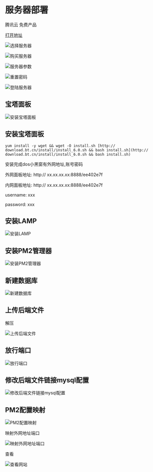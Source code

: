 # 服务器部署

腾讯云 免费产品

[打开地址](https://cloud.tencent.com/act/free?fromSource=gwzcw.367585.367585.367585)

![选择服务器](./img/服务器部署/01.png)

![购买服务器](./img/服务器部署/02.png)

![服务器参数](./img/服务器部署/03.png)

![重置密码](./img/服务器部署/04.png)

![登陆服务器](./img/服务器部署/05.png)

## 宝塔面板

![安装宝塔面板](./img/服务器部署/06.png)

## 安装宝塔面板

```
yum install -y wget && wget -O install.sh [http:// download.bt.cn/install/install_6.0.sh && bash install.sh](http:// download.bt.cn/install/install_6.0.sh && bash install.sh)
```

安装完成dos小黑窗有外网地址,账号密码

外网面板地址: http:// xx.xx.xx.xx:8888/ee402e7f

内网面板地址: http:// xx.xx.xx.xx:8888/ee402e7f

username: xxx

password: xxx


## 安装LAMP

![安装LAMP](./img/服务器部署/07.png)

## 安装PM2管理器

![安装PM2管理器](./img/服务器部署/08.png)

## 新建数据库

![新建数据库](./img/服务器部署/09.png)

## 上传后端文件

 解压

![上传后端文件](./img/服务器部署/10.png)

## 放行端口

![放行端口](./img/服务器部署/11.png)

## 修改后端文件链接mysql配置

![修改后端文件链接mysql配置](./img/服务器部署/12.png)

## PM2配置映射

![PM2配置映射](./img/服务器部署/13.png)

 映射外网地址端口

![映射外网地址端口](./img/服务器部署/14.png)

 查看

![查看网站](./img/服务器部署/15.png)